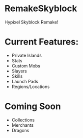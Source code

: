 # RemakeSkyblock
Hypixel Skyblock Remake!


# Current Features: 
 - Private Islands
 - Stats
 - Custom Mobs
 - Slayers
 - Skills
 - Launch Pads
 - Regions/Locations


# Coming Soon
 - Collections
 - Merchants
 - Dragons
